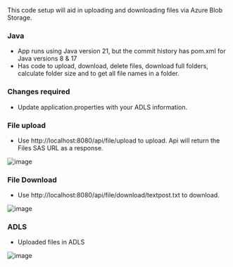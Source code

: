 This code setup will aid in uploading and downloading files via Azure Blob Storage. 

### Java 
- App runs using Java version 21, but the commit history has pom.xml for Java versions 8 & 17
- Has code to upload, download, delete files, download full folders, calculate folder size and to get all file names in a folder. 

### Changes required
- Update application.properties with your ADLS information.

### File upload 
- Use http://localhost:8080/api/file/upload to upload. Api will return the Files SAS URL as a response. 

![image](https://github.com/user-attachments/assets/12bc8ce6-19fe-47f4-a554-9c8aa7dd93bd)

### File Download
- Use http://localhost:8080/api/file/download/textpost.txt to download.

![image](https://github.com/user-attachments/assets/0ab3de6f-6e03-4554-8822-d37d7321ff73)


### ADLS

- Uploaded files in ADLS

![image](https://github.com/user-attachments/assets/4f350bc3-7aa6-4555-8374-f24a5d7b6925)



